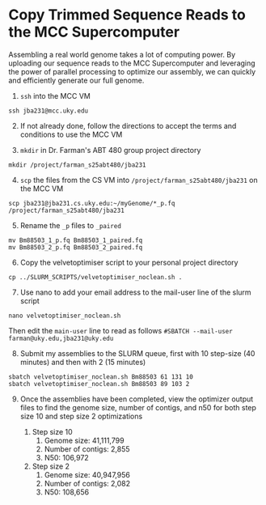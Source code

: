 # Copy Trimmed Sequence Reads to the MCC Supercomputer

Assembling a real world genome takes a lot of computing power. By uploading our sequence reads to the MCC Supercomputer and leveraging the power of parallel processing to optimize our assembly, we can quickly and efficiently generate our full genome.

1. `ssh` into the MCC VM

```
ssh jba231@mcc.uky.edu
```

2. If not already done, follow the directions to accept the terms and conditions to use the MCC VM

3. `mkdir` in Dr. Farman's ABT 480 group project directory

```
mkdir /project/farman_s25abt480/jba231
```

4. `scp` the files from the CS VM into `/project/farman_s25abt480/jba231` on the MCC VM

```
scp jba231@jba231.cs.uky.edu:~/myGenome/*_p.fq /project/farman_s25abt480/jba231
```

5. Rename the `_p` files to `_paired`

```
mv Bm88503_1_p.fq Bm88503_1_paired.fq
mv Bm88503_2_p.fq Bm88503_2_paired.fq
```

6. Copy the velvetoptimiser script to your personal project directory

```
cp ../SLURM_SCRIPTS/velvetoptimiser_noclean.sh .
```

7. Use nano to add your email address to the mail-user line of the slurm script

```
nano velvetoptimiser_noclean.sh
```

Then edit the `main-user` line to read as follows `#SBATCH --mail-user farman@uky.edu,jba231@uky.edu`

8. Submit my assemblies to the SLURM queue, first with 10 step-size (40 minutes) and then with 2 (15 minutes)

```
sbatch velvetoptimiser_noclean.sh Bm88503 61 131 10
sbatch velvetoptimiser_noclean.sh Bm88503 89 103 2
```

9. Once the assemblies have been completed, view the optimizer output files to find the genome size, number of contigs, and n50 for both step size 10 and step size 2 optimizations
<ol>
    <ol>
      <li>
          Step size 10
          <ol>
              <li>Genome size: 41,111,799</li>
              <li>Number of contigs: 2,855</li>
              <li>N50: 106,972</li>
          </ol>
      </li>
      <li>
          Step size 2
          <ol>
              <li>Genome size: 40,947,956</li>
              <li>Number of contigs: 2,082</li>
              <li>N50: 108,656</li>
          </ol>
      </li>
    </ol>
</ol> 
